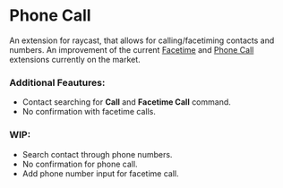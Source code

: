 # Phone Call

An extension for raycast, that allows for calling/facetiming contacts and numbers.
An improvement of the current [Facetime](https://www.raycast.com/ron-myers/facetime) and [Phone Call](https://www.raycast.com/karbassi/quick-call) extensions currently on the market.

### Additional Feautures:

- Contact searching for **Call** and **Facetime Call** command.
- No confirmation with facetime calls.

### WIP:

- Search contact through phone numbers.
- No confirmation for phone call.
- Add phone number input for facetime call.
